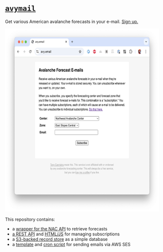 # [`avymail`](https://avy.email)

Get various American avalanche forecasts in your e-mail. [Sign up.](https://avy.email)

<p align="center">
  <img height=600 src="docs/screenshot.png">
</p>

This repository contains:

- a [wrapper for the NAC API](./avalanche.py) to retrieve forecasts
- [a REST API](./api.py) and [HTML/JS](./web/) for managing subscriptions
- a [S3-backed record store](./s3records.py) as a simple database
- a [template](./mailtemplate.html) and [cron script](./send-avymail.py) for sending emails via AWS SES
